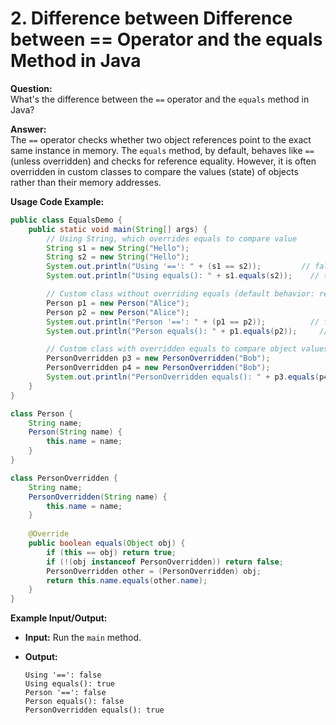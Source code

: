 
# 2. Difference between Difference between == Operator and the equals Method in Java

**Question:**  
What's the difference between the `==` operator and the `equals` method in Java?

**Answer:**  
The `==` operator checks whether two object references point to the exact same instance in memory. The `equals` method, by default, behaves like `==` (unless overridden) and checks for reference equality. However, it is often overridden in custom classes to compare the values (state) of objects rather than their memory addresses.

**Usage Code Example:**
```java
public class EqualsDemo {
    public static void main(String[] args) {
        // Using String, which overrides equals to compare value
        String s1 = new String("Hello");
        String s2 = new String("Hello");
        System.out.println("Using '==': " + (s1 == s2));         // false: different instances
        System.out.println("Using equals(): " + s1.equals(s2));    // true: same content

        // Custom class without overriding equals (default behavior: reference equality)
        Person p1 = new Person("Alice");
        Person p2 = new Person("Alice");
        System.out.println("Person '==': " + (p1 == p2));          // false
        System.out.println("Person equals(): " + p1.equals(p2));     // false

        // Custom class with overridden equals to compare object values
        PersonOverridden p3 = new PersonOverridden("Bob");
        PersonOverridden p4 = new PersonOverridden("Bob");
        System.out.println("PersonOverridden equals(): " + p3.equals(p4)); // true
    }
}

class Person {
    String name;
    Person(String name) {
        this.name = name;
    }
}

class PersonOverridden {
    String name;
    PersonOverridden(String name) {
        this.name = name;
    }
    
    @Override
    public boolean equals(Object obj) {
        if (this == obj) return true;
        if (!(obj instanceof PersonOverridden)) return false;
        PersonOverridden other = (PersonOverridden) obj;
        return this.name.equals(other.name);
    }
}
````

**Example Input/Output:**

- **Input:** Run the `main` method.
- **Output:**
    
    ```
    Using '==': false
    Using equals(): true
    Person '==': false
    Person equals(): false
    PersonOverridden equals(): true
    ```